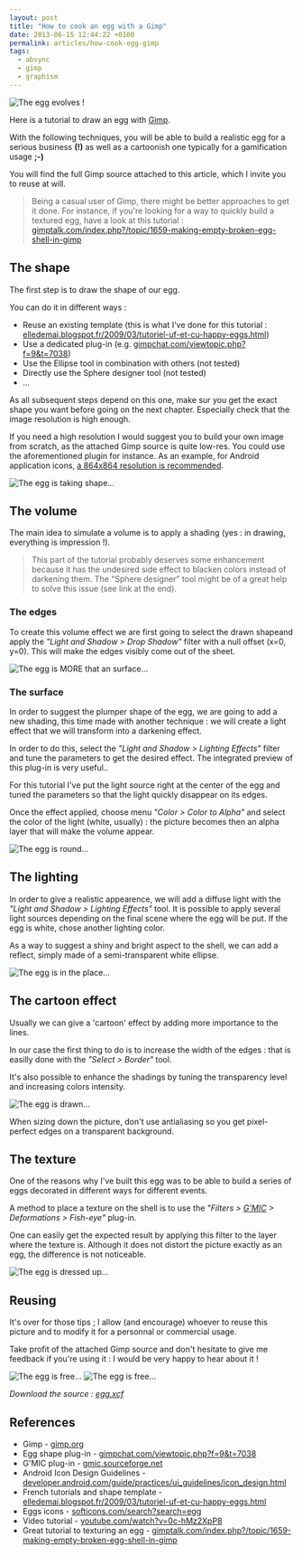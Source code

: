 ```yaml
---
layout: post
title: "How to cook an egg with a Gimp"
date: 2013-06-15 12:44:22 +0100
permalink: articles/how-cook-egg-gimp
tags:
  - absync
  - gimp
  - graphism
---
```

![The egg evolves !](/assets/blog/egg-evolution_0.png)

Here is a tutorial to draw an egg with [Gimp](http://www.gimp.org/).

With the following techniques, you will be able to build a realistic egg for a serious business **(!)** as well as a cartoonish one typically for a gamification usage **;-)**

You will find the full Gimp source attached to this article, which I invite you to reuse at will.

> Being a casual user of Gimp, there might be better approaches to get it done.
> For instance, if you're looking for a way to quickly build a textured egg, have a look at this tutorial : [gimptalk.com/index.php?/topic/1659-making-empty-broken-egg-shell-in-gimp](http://www.gimptalk.com/index.php?/topic/1659-making-empty-broken-egg-shell-in-gimp/)

## The shape

The first step is to draw the shape of our egg.

You can do it in different ways :

- Reuse an existing template (this is what I've done for this tutorial : [elledemai.blogspot.fr/2009/03/tutoriel-uf-et-cu-happy-eggs.html](http://elledemai.blogspot.fr/2009/03/tutoriel-uf-et-cu-happy-eggs.html))
- Use a dedicated plug-in (e.g. [gimpchat.com/viewtopic.php?f=9&t=7038](http://www.gimpchat.com/viewtopic.php?f=9&t=7038))
- Use the Ellipse tool in combination with others (not tested)
- Directly use the Sphere designer tool (not tested)
- ...

As all subsequent steps depend on this one, make sur you get the exact shape you want before going on the next chapter. Especially check that the image resolution is high enough.

If you need a high resolution I would suggest you to build your own image from scratch, as the attached Gimp source is quite low-res. You could use the aforementioned plugin for instance.
As an example, for Android application icons, [a 864x864 resolution is recommended](https://developer.android.com/guide/practices/ui_guidelines/icon_design.html#design-tips).

![The egg is taking shape...](/assets/blog/shape.png)

## The volume

The main idea to simulate a volume is to apply a shading (yes : in drawing, everything is impression !).

> This part of the tutorial probably deserves some enhancement because it has the undesired side effect to blacken colors instead of darkening them. The "Sphere designer" tool might be of a great help to solve this issue (see link at the end).

### The edges

To create this volume effect we are first going to select the drawn shapeand apply the _"Light and Shadow > Drop Shadow"_ filter with a null offset (x=0, y=0).
This will make the edges visibly come out of the sheet.

![The egg is MORE that an surface...](/assets/blog/pictures/edges.png)

### The surface

In order to suggest the plumper shape of the egg, we are going to add a new shading, this time made with another technique : we will create a light effect that we will transform into a darkening effect.

In order to do this, select the _"Light and Shadow > Lighting Effects"_ filter and tune the parameters to get the desired effect. The integrated preview of this plug-in is very useful..

For this tutorial I've put the light source right at the center of the egg and tuned the parameters so that the light quickly disappear on its edges.

Once the effect applied, choose menu _"Color > Color to Alpha"_ and select the color of the light (white, usually) : the picture becomes then an alpha layer that will make the volume appear.

![The egg is round...](/assets/blog/pictures/lighting-shadow.png)

## The lighting

In order to give a realistic appearence, we will add a diffuse light with the _"Light and Shadow > Lighting Effects"_ tool.
It is possible to apply several light sources depending on the final scene where the egg will be put. If the egg is white, chose another lighting color.

As a way to suggest a shiny and bright aspect to the shell, we can add a reflect, simply made of a semi-transparent white ellipse.

![The egg is in the place...](/assets/blog/pictures/lighting.png)

## The cartoon effect

Usually we can give a 'cartoon' effect by adding more importance to the lines.

In our case the first thing to do is to increase the width of the edges : that is easilly done with the _"Select > Border"_ tool.

It's also possible to enhance the shadings by tuning the transparency level and increasing colors intensity.

![The egg is drawn...](/assets/blog/pictures/cartoon.png)

When sizing down the picture, don't use antialiasing so you get pixel-perfect edges on a transparent background.

## The texture

One of the reasons why I've built this egg was to be able to build a series of eggs decorated in different ways for different events.

A method to place a texture on the shell is to use the _"Filters > [G'MIC](http://gmic.sourceforge.net/) > Deformations > Fish-eye"_ plug-in.

One can easily get the expected result by applying this filter to the layer where the texture is.
Although it does not distort the picture exactly as an egg, the difference is not noticeable.

![The egg is dressed up...](/assets/blog/pictures/texture.png)

## Reusing

It's over for those tips ; I allow (and encourage) whoever to reuse this picture and to modify it for a personnal or commercial usage.

Take profit of the attached Gimp source and don't hesitate to give me feedback if you're using it : I would be very happy to hear about it !

![The egg is free...](/assets/blog/pictures/egg-real.png) ![The egg is free...](/assets/blog/pictures/egg-cartoon.png)

_Download the source : [egg.xcf](/assets/blog/egg.xcf)_

## References

- Gimp - [gimp.org](http://www.gimp.org/)
- Egg shape plug-in - [gimpchat.com/viewtopic.php?f=9&t=7038](http://www.gimpchat.com/viewtopic.php?f=9&t=7038)
- G'MIC plug-in - [gmic.sourceforge.net](http://gmic.sourceforge.net/)
- Android Icon Design Guidelines - [developer.android.com/guide/practices/ui_guidelines/icon_design.html](https://developer.android.com/guide/practices/ui_guidelines/icon_design.html)
- French tutorials and shape template - [elledemai.blogspot.fr/2009/03/tutoriel-uf-et-cu-happy-eggs.html](http://elledemai.blogspot.fr/2009/03/tutoriel-uf-et-cu-happy-eggs.html)
- Eggs icons - [softicons.com/search?search=egg](http://www.softicons.com/search?search=egg)
- Video tutorial - [youtube.com/watch?v=0c-hMz2XpP8](https://www.youtube.com/watch?v=0c-hMz2XpP8)
- Great tutorial to texturing an egg - [gimptalk.com/index.php?/topic/1659-making-empty-broken-egg-shell-in-gimp](http://www.gimptalk.com/index.php?/topic/1659-making-empty-broken-egg-shell-in-gimp/)
